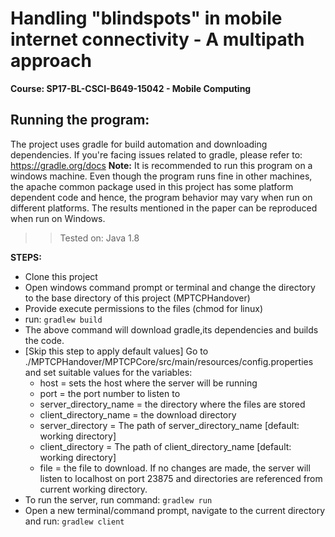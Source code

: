 # Handling "blindspots" in mobile internet connectivity - A multipath approach
**Course: SP17-BL-CSCI-B649-15042 - Mobile Computing**

## Running the program:
The project uses gradle for build automation and downloading dependencies. If you're facing issues related to gradle, please refer to: https://gradle.org/docs 
**Note:** It is recommended to run this program on a windows machine. Even though the program runs fine in other machines, the apache common package used in this project has some platform dependent code and hence, the program behavior may vary when run on different platforms. The results mentioned in the paper can be reproduced when run on Windows. 
>>Tested on: Java 1.8

**STEPS:**
* Clone this project
* Open windows command prompt or terminal and change the directory to the base directory of this project (MPTCPHandover)
* Provide execute permissions to the files (chmod for linux)
* run: `gradlew build`
* The above command will download gradle,its dependencies and builds the code.
* [Skip this step to apply default values] Go to ./MPTCPHandover/MPTCPCore/src/main/resources/config.properties and set suitable values for the variables:
  * host = sets the host where the server will be running
  * port = the port number to listen to
  * server_directory_name = the directory where the files are stored
  * client_directory_name = the download directory
  * server_directory = The path of server_directory_name [default: working directory]
  * client_directory = The path of client_directory_name [default: working directory]
  * file = the file to download.
  If no changes are made, the server will listen to localhost on port 23875 and directories are referenced from current working directory.
* To run the server, run command: `gradlew run`
* Open a new terminal/command prompt, navigate to the current directory and run: `gradlew client`

